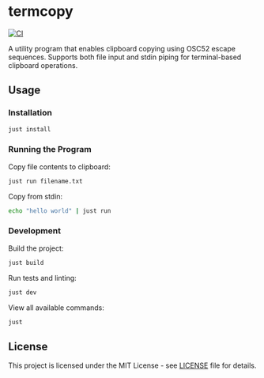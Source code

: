 # termcopy

[![CI](https://github.com/trevorbernard/termcopy/actions/workflows/ci.yml/badge.svg)](https://github.com/trevorbernard/termcopy/actions/workflows/ci.yml)

A utility program that enables clipboard copying using OSC52 escape sequences. Supports both file input and stdin piping for terminal-based clipboard operations.

## Usage

### Installation

```bash
just install
```

### Running the Program

Copy file contents to clipboard:
```bash
just run filename.txt
```

Copy from stdin:
```bash
echo "hello world" | just run
```

### Development

Build the project:
```bash
just build
```

Run tests and linting:
```bash
just dev
```

View all available commands:
```bash
just
```

## License

This project is licensed under the MIT License - see [LICENSE](LICENSE) file for details.
